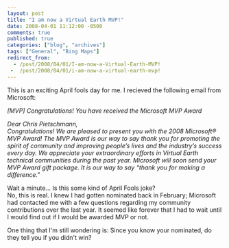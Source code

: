 ```yaml
---
layout: post
title: "I am now a Virtual Earth MVP!"
date: 2008-04-01 11:12:00 -0500
comments: true
published: true
categories: ["blog", "archives"]
tags: ["General", "Bing Maps"]
redirect_from: 
  - /post/2008/04/01/I-am-now-a-Virtual-Earth-MVP!
 -  /post/2008/04/01/i-am-now-a-virtual-earth-mvp!
---
```

<!-- more -->
<p>
This is an exciting April fools day for me. I recieved the following email from Microsoft: 
</p>
<p>
<em>[MVP] Congratulations! You have received the Microsoft MVP Award</em> 
</p>
<p>
<em>Dear Chris Pietschmann,<br />
</em><em>Congratulations! We are pleased to present you with the 2008 Microsoft&reg; MVP Award! The MVP Award is our way to say thank you for promoting the spirit of community and improving people&rsquo;s lives and the industry&rsquo;s success every day. We appreciate your extraordinary efforts in Virtual Earth technical communities during the past year. Microsoft will soon send your MVP Award gift package. It is our way to say &ldquo;thank you for making a difference.&quot;</em> 
</p>
<p>
Wait a minute... Is this some kind of April Fools joke?<br />
No, this is real. I knew I had gotten nominated back in February; Microsoft had contacted me with a few questions regarding my community contributions over the last year. It seemed like forever that I had to wait until I would find out if I would be awarded MVP or not. 
</p>
<p>
One thing that I&#39;m still wondering is: Since you know your nominated, do they tell you if you didn&#39;t win? 
</p>
